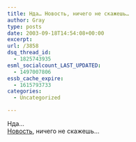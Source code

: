 ```yaml
---
title: Нда… Новость, ничего не скажешь…
author: Gray
type: posts
date: 2003-09-18T14:54:08+00:00
excerpt:
url: /3858
dsq_thread_id:
  - 1825743935
esml_socialcount_LAST_UPDATED:
  - 1497007806
essb_cache_expire:
  - 1615793733
categories:
  - Uncategorized

---
```








Нда&#8230;  
<a href="http://www.cnews.ru/newsline/index.shtml?2003/09/18/148714" target="_blank">Новость</a>, ничего не скажешь&#8230;